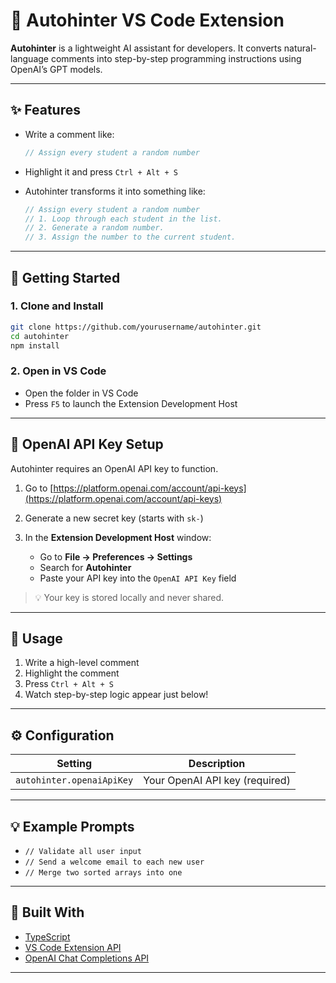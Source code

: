 # 🧠 Autohinter VS Code Extension

**Autohinter** is a lightweight AI assistant for developers. It converts natural-language comments into step-by-step programming instructions using OpenAI’s GPT models.

---

## ✨ Features

* Write a comment like:

  ```js
  // Assign every student a random number
  ```
* Highlight it and press `Ctrl + Alt + S`
* Autohinter transforms it into something like:

  ```js
  // Assign every student a random number
  // 1. Loop through each student in the list.
  // 2. Generate a random number.
  // 3. Assign the number to the current student.
  ```

---

## 🚀 Getting Started

### 1. Clone and Install

```bash
git clone https://github.com/yourusername/autohinter.git
cd autohinter
npm install
```

### 2. Open in VS Code

* Open the folder in VS Code
* Press `F5` to launch the Extension Development Host

---

## 🔑 OpenAI API Key Setup

Autohinter requires an OpenAI API key to function.

1. Go to [https://platform.openai.com/account/api-keys](https://platform.openai.com/account/api-keys)
2. Generate a new secret key (starts with `sk-`)
3. In the **Extension Development Host** window:

   * Go to **File → Preferences → Settings**
   * Search for **Autohinter**
   * Paste your API key into the `OpenAI API Key` field

> 💡 Your key is stored locally and never shared.

---

## 🧪 Usage

1. Write a high-level comment
2. Highlight the comment
3. Press `Ctrl + Alt + S`
4. Watch step-by-step logic appear just below!

---

## ⚙️ Configuration

| Setting                   | Description                    |
| ------------------------- | ------------------------------ |
| `autohinter.openaiApiKey` | Your OpenAI API key (required) |

---

## 💡 Example Prompts

* `// Validate all user input`
* `// Send a welcome email to each new user`
* `// Merge two sorted arrays into one`

---

## 🧱 Built With

* [TypeScript](https://www.typescriptlang.org/)
* [VS Code Extension API](https://code.visualstudio.com/api)
* [OpenAI Chat Completions API](https://platform.openai.com/docs/guides/gpt)

---
